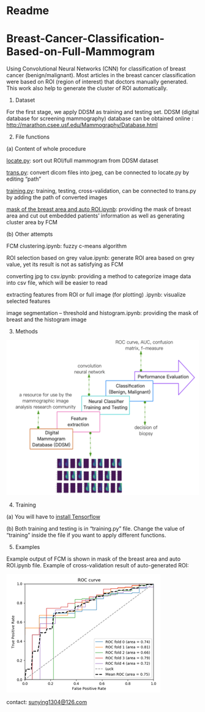 # Readme

Breast-Cancer-Classification-Based-on-Full-Mammogram
====

Using Convolutional Neural Networks (CNN) for classification of breast cancer (benign/malignant). 
Most articles in the breast cancer classification were based on ROI (region of interest) that doctors manually generated. This work also help to generate the cluster of ROI automatically.

1.	Dataset

For the first stage, we apply DDSM as training and testing set. DDSM (digital database for screening mammography) database can be obtained online : http://marathon.csee.usf.edu/Mammography/Database.html

2.	File functions

(a)	Content of whole procedure

[locate.py](https://github.com/sunying1304/Breast-Cancer-Classification-Based-on-Full-Mammogram/blob/master/locate.py
): sort out ROI/full mammogram from DDSM dataset

[trans.py](https://github.com/sunying1304/Breast-Cancer-Classification-Based-on-Full-Mammogram/blob/master/trans.py
): convert dicom files into jpeg, can be connected to locate.py by editing “path”

[training.py](https://github.com/sunying1304/Breast-Cancer-Classification-Based-on-Full-Mammogram/blob/master/training.py
): training, testing, cross-validation, can be connected to trans.py by adding the path of converted images

[mask of the breast area and auto ROI.ipynb](https://github.com/sunying1304/Breast-Cancer-Classification-Based-on-Full-Mammogram/blob/master/mask%20of%20the%20breast%20area%20and%20auto%20ROI.ipynb): providing the mask of breast area and cut out embedded patients’ information as well as generating cluster area by FCM

(b)	Other attempts

FCM clustering.ipynb: fuzzy c-means algorithm

ROI selection based on grey value.ipynb: generate ROI area based on grey value, yet its result is not as satisfying as FCM

converting jpg to csv.ipynb: providing a method to categorize image data into csv file, which will be easier to read

extracting features from ROI or full image (for plotting) .ipynb: visualize selected features

image segmentation – threshold and histogram.ipynb: providing the mask of breast and the histogram image

3.	Methods

![Image text](https://github.com/sunying1304/Breast-Cancer-Classification-Based-on-Full-Mammogram/blob/master/process%20chart.png)


4.	Training 

(a)	You will have to [install Tensorflow](https://www.tensorflow.org/install/)

(b)	Both training and testing is in “training.py” file. Change the value of “training” inside the file if you want to apply different functions.

5.	Examples

Example output of FCM is shown in mask of the breast area and auto ROI.ipynb file.
Example of cross-validation result of auto-generated ROI:

![Image text](https://github.com/sunying1304/Breast-Cancer-Classification-Based-on-Full-Mammogram/blob/master/CV%20ROC.png)



contact: sunying1304@126.com

